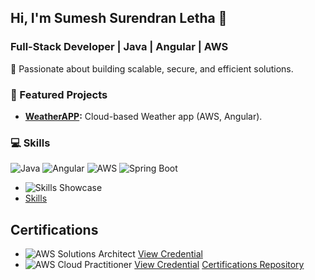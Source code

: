 ## Hi, I'm Sumesh Surendran Letha 👋
### Full-Stack Developer | Java | Angular | AWS
🚀 Passionate about building scalable, secure, and efficient solutions.

### 🌟 Featured Projects
- **[WeatherAPP](https://github.com/sumesh-letha/acumulus):** Cloud-based Weather app (AWS, Angular).

### 💻 Skills
![Java](https://img.shields.io/badge/Java-ED8B00?style=for-the-badge&logo=java&logoColor=white)
![Angular](https://img.shields.io/badge/Angular-DD0031?style=for-the-badge&logo=angular&logoColor=white)
![AWS](https://img.shields.io/badge/AWS-232F3E?style=for-the-badge&logo=amazonaws&logoColor=white)
![Spring Boot](https://img.shields.io/badge/Spring_Boot-6DB33F?style=for-the-badge&logo=springboot&logoColor=white)
- ![Skills Showcase](https://img.shields.io/badge/Skills_Showcase-2196F3?style=for-the-badge&logo=code&logoColor=white) 
- [Skills](https://github.com/sumeshsl/skills-repo)

## Certifications
- ![AWS Solutions Architect](https://img.shields.io/badge/AWS-Solutions_Architect_Associate-232F3E)
  [View Credential](https://cp.certmetrics.com/amazon/en/public/verify/credential/7e5b2384cf90479184d5148fadf8e55e)
- ![AWS Cloud Practitioner](https://img.shields.io/badge/AWS-Cloud_Practitioner-232F3E)
  [View Credential](https://cp.certmetrics.com/amazon/en/public/verify/credential/8d1f31c870fd4ae290325b3c19bbcbd1)
 [Certifications Repository](https://github.com/sumesh-letha/certifications)


